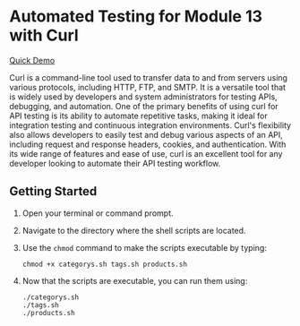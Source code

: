 # Automated Testing for Module 13 with Curl
[Quick Demo](https://www.loom.com/share/1b133c22c9c141b3a78214d58e526cf0)

Curl is a command-line tool used to transfer data to and from servers using various protocols, including HTTP, FTP, and SMTP. It is a versatile tool that is widely used by developers and system administrators for testing APIs, debugging, and automation. One of the primary benefits of using curl for API testing is its ability to automate repetitive tasks, making it ideal for integration testing and continuous integration environments. Curl's flexibility also allows developers to easily test and debug various aspects of an API, including request and response headers, cookies, and authentication. With its wide range of features and ease of use, curl is an excellent tool for any developer looking to automate their API testing workflow.

## Getting Started 
1. Open your terminal or command prompt.
2. Navigate to the directory where the shell scripts are located.
3. Use the `chmod` command to make the scripts executable by typing:
    
    ```
    chmod +x categorys.sh tags.sh products.sh 
    ```
    
4. Now that the scripts are executable, you can run them using:
    
    ```
    ./categorys.sh 
    ./tags.sh 
    ./products.sh
    ```


